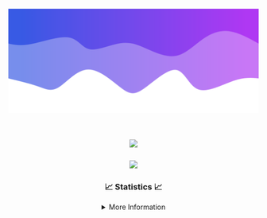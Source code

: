 ![Header](./IMG_4001.png)
<div align="center">

<h1 align="center">
  <a href="https://git.io/typing-svg">
    <img src="https://readme-typing-svg.herokuapp.com/?lines=Welcome+to+my+profile!+👋;JavaScript+developer.;&center=true&size=25">
  </a>
</h1>

<p align="center">
  <img src="https://lanyard.cnrad.dev/api/624702585596805130" />
</p>

### 📈 Statistics 📈
<details>
    <summary>More Information</summary>
    <br/>

<!--START_SECTION:waka-->
![Code Time](http://img.shields.io/badge/Code%20Time-13%20hrs%2052%20mins-blue)

![Profile Views](http://img.shields.io/badge/Profile%20Views-19-blue)

**🐱 My GitHub Data** 

> 📦 1.5 kB Used in GitHub's Storage 
 > 
> 🏆 19 Contributions in the Year 2023
 > 
> 🚫 Not Opted to Hire
 > 
> 📜 5 Public Repositories 
 > 
> 🔑 1 Private Repositories 
 > 
**I'm a Night 🦉** 

```text
🌞 Morning                20 commits          ███░░░░░░░░░░░░░░░░░░░░░░   13.99 % 
🌆 Daytime                35 commits          ██████░░░░░░░░░░░░░░░░░░░   24.48 % 
🌃 Evening                69 commits          ████████████░░░░░░░░░░░░░   48.25 % 
🌙 Night                  19 commits          ███░░░░░░░░░░░░░░░░░░░░░░   13.29 % 
```
📅 **I'm Most Productive on Thursday** 

```text
Monday                   26 commits          █████░░░░░░░░░░░░░░░░░░░░   18.18 % 
Tuesday                  26 commits          █████░░░░░░░░░░░░░░░░░░░░   18.18 % 
Wednesday                26 commits          █████░░░░░░░░░░░░░░░░░░░░   18.18 % 
Thursday                 28 commits          █████░░░░░░░░░░░░░░░░░░░░   19.58 % 
Friday                   10 commits          ██░░░░░░░░░░░░░░░░░░░░░░░   06.99 % 
Saturday                 4 commits           █░░░░░░░░░░░░░░░░░░░░░░░░   02.80 % 
Sunday                   23 commits          ████░░░░░░░░░░░░░░░░░░░░░   16.08 % 
```


📊 **This Week I Spent My Time On** 

```text
🕑︎ Time Zone: America/New_York

💬 Programming Languages: 
No Activity Tracked This Week

🔥 Editors: 
No Activity Tracked This Week

🐱‍💻 Projects: 
No Activity Tracked This Week

💻 Operating System: 
No Activity Tracked This Week
```

**I Mostly Code in Java** 

```text
Java                     7 repos             ███████████████████░░░░░░   77.78 % 
JavaScript               1 repo              ███░░░░░░░░░░░░░░░░░░░░░░   11.11 % 
C++                      1 repo              ███░░░░░░░░░░░░░░░░░░░░░░   11.11 % 
```



**Timeline**

![Lines of Code chart](https://raw.githubusercontent.com/DevDipin/DevDipin/main/assets/bar_graph.png)


 Last Updated on 20/12/2023 10:08:59 UTC
<!--END_SECTION:waka-->

![Footer](./IMG_4002.png)
